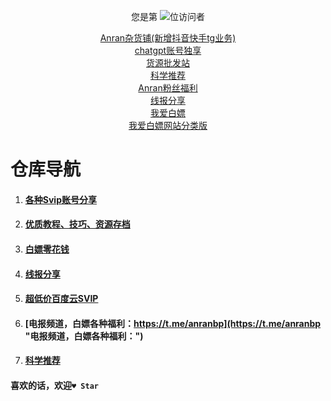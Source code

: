 
<p align="center"> 
  您是第  <img src="https://profile-counter.glitch.me/anran-world/count.svg" />位访问者
</p>
<p align="center"> 
<a href=https://sourl.cn/5XUHar target=_blank>Anran杂货铺(新增抖音快手tg业务)</a><br />
<a href=https://bp.3kla.top/a/e/?cid=19929 target=_blank>chatgpt账号独享</a>        <br />
<a href="http://shop.88hy.top" target="_blank">货源批发站</a><br />
<a href="https://bp.52bp.love" target="_blank" class="btn11">科学推荐</a><br />
<a href=http://youhui.plus/?MG8DPLY6 target=_blank>Anran粉丝福利</a><br />
<a href=https://hexo-anran-world.vercel.app/ target=_blank>线报分享</a><br />
<a href=https://t.me/anranbp target=_blank>我爱白嫖</a><br />
<a href=https://anran.3kla.top target=_blank>我爱白嫖网站分类版</a><br />

</p> 


# 仓库导航
1. #### [各种Svip账号分享](https://github.com/anran-world/Anranawsl/blob/master/1.%E7%99%BE%E5%BA%A6%E7%BD%91%E7%9B%98%E8%B6%85%E7%BA%A7%E4%BC%9A%E5%91%98%E3%80%81%E7%99%BE%E5%BA%A6%E7%BD%91%E7%9B%98Svip%E8%B4%A6%E5%8F%B7%E5%88%86%E4%BA%AB%E3%80%81%E4%BC%98%E9%85%B7vip%E3%80%81%E8%8A%92%E6%9E%9Cvip%E3%80%81%E7%88%B1%E5%A5%87%E8%89%BAvip%E3%80%81%E5%93%94%E5%93%A9%E5%93%94%E5%93%A9vip%E3%80%81B%E7%AB%99%E5%A4%A7%E4%BC%9A%E5%91%98%E3%80%81%E8%85%BE%E8%AE%AFvip.md)
2. #### [优质教程、技巧、资源存档](https://github.com/anran-world/Anranawsl/tree/master/Archive)
3. #### [白嫖零花钱](https://github.com/anran-world/Anranawsl/blob/master/2.%E7%99%BD%E5%AB%96%E9%9B%B6%E8%8A%B1%E9%92%B1.md)

4. #### [线报分享](https://anran.ga/)
5. #### [超低价百度云SVIP](https://52bp.icu/)
6. #### [电报频道，白嫖各种福利：https://t.me/anranbp](https://t.me/anranbp "电报频道，白嫖各种福利：")
6. #### [科学推荐](https://github.com/hjyvip/xingtian)


#### 喜欢的话，欢迎`♥ Star`





